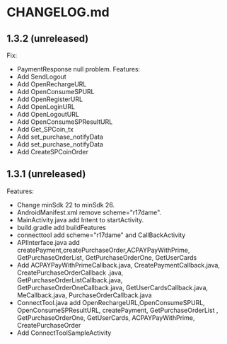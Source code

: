 # CHANGELOG.md
## 1.3.2 (unreleased)
Fix:
  -  PaymentResponse null problem.
Features:
  - Add SendLogout
  - Add OpenRechargeURL
  - Add OpenConsumeSPURL
  - Add OpenRegisterURL
  - Add OpenLoginURL
  - Add OpenLogoutURL
  - Add OpenConsumeSPResultURL
  - Add Get_SPCoin_tx
  - Add set_purchase_notifyData
  - Add set_purchase_notifyData
  - Add CreateSPCoinOrder
 
## 1.3.1 (unreleased)
Features:
  - Change minSdk 22 to minSdk 26.
  - AndroidManifest.xml remove scheme="r17dame".
  - MainActivity.java add Intent to startActivity.
  - build.gradle add buildFeatures
  - connecttool add scheme="r17dame" and CallBackActivity
  - APIInterface.java add createPayment,createPurchaseOrder,ACPAYPayWithPrime, GetPurchaseOrderList, GetPurchaseOrderOne, GetUserCards
  - Add ACPAYPayWithPrimeCallback.java, CreatePaymentCallback.java, CreatePurchaseOrderCallback .java, GetPurchaseOrderListCallback.java, GetPurchaseOrderOneCallback.java, GetUserCardsCallback.java, MeCallback.java, PurchaseOrderCallback.java
  - ConnectTool.java add OpenRechargeURL,OpenConsumeSPURL, OpenConsumeSPResultURL, createPayment, GetPurchaseOrderList , GetPurchaseOrderOne, GetUserCards, ACPAYPayWithPrime, CreatePurchaseOrder
  - Add ConnectToolSampleActivity 

